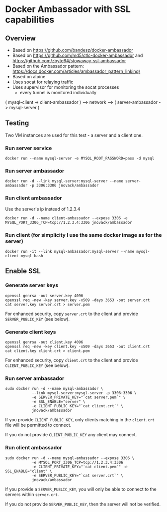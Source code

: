 # Docker Ambassador with SSL capabilities

## Overview

* Based on https://github.com/bandesz/docker-ambassador
* Based on https://github.com/md5/ctlc-docker-ambassador and https://github.com/zbyte64/stowaway-ssl-ambassador
* Based on the Ambassador pattern: https://docs.docker.com/articles/ambassador_pattern_linking/
* Based on alpine
* Uses socat for relaying traffic
* Uses supervisor for monitoring the socat processes
  * every tunnel is monitored individually


( mysql-client -> client-ambassador ) --> network --> ( server-ambassador -> mysql-server )


## Testing

Two VM instances are used for this test - a server and a client one.

### Run server service
```
docker run --name mysql-server -e MYSQL_ROOT_PASSWORD=pass -d mysql
```

### Run server ambassador

```
docker run -d --link mysql-server:mysql-server --name server-ambassador -p 3306:3306 jnovack/ambassador
```

### Run client ambassador

Use the server's ip instead of 1.2.3.4

```
docker run -d --name client-ambassador --expose 3306 -e MYSQL_PORT_3306_TCP=tcp://1.2.3.4:3306 jnovack/ambassador
```

### Run client (for simplicity I use the same docker image as for the server)
```
docker run -it --link mysql-ambassador:mysql-server --name mysql-client mysql bash
```


## Enable SSL

### Generate server keys

```Shell
openssl genrsa -out server.key 4096
openssl req -new -key server.key -x509 -days 3653 -out server.crt
cat server.key server.crt > server.pem
```

For enhanced security, copy `server.crt` to the client and provide `SERVER_PUBLIC_KEY` (see below).

### Generate client keys
```Shell
openssl genrsa -out client.key 4096
openssl req -new -key client.key -x509 -days 3653 -out client.crt
cat client.key client.crt > client.pem
```

For enhanced security, copy `client.crt` to the client and provide `CLIENT_PUBLIC_KEY` (see below).

### Run server ambassador

```
sudo docker run -d --name mysql-ambassador \
            --link mysql-server:mysql-server -p 3306:3306 \
            -e SERVER_PRIVATE_KEY="`cat server.pem`" \
            -e SSL_ENABLE="server" \
            -e CLIENT_PUBLIC_KEY="`cat client.crt`" \
            jnovack/ambassador
```

If you provide `CLIENT_PUBLIC_KEY`, only clients matching in the `client.crt` file
will be permitted to connect.

If you do not provide `CLIENT_PUBLIC_KEY` any client may connect.

### Run client ambassador

```
sudo docker run -d --name mysql-ambassador --expose 3306 \
            -e MYSQL_PORT_3306_TCP=tcp://1.2.3.4:3306
            -e CLIENT_PRIVATE_KEY="`cat client.pem`" -e SSL_ENABLE="client" \
            -e SERVER_PUBLIC_KEY="`cat server.crt`" \
            jnovack/ambassador
```

If you provide a `SERVER_PUBLIC_KEY`, you will only be able to connect to the servers
within `server.crt`.

If you do not provide `SERVER_PUBLIC_KEY`, then the server will not be verified.
